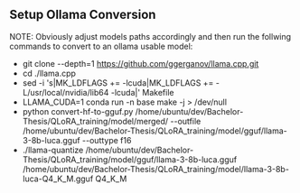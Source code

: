 ## Setup Ollama Conversion

NOTE: Obviously adjust models paths accordingly and then run the follwing commands to convert to an ollama usable model:

- git clone --depth=1 https://github.com/ggerganov/llama.cpp.git
- cd ./llama.cpp
- sed -i 's|MK_LDFLAGS   += -lcuda|MK_LDFLAGS   += -L/usr/local/nvidia/lib64 -lcuda|' Makefile
- LLAMA_CUDA=1 conda run -n base make -j > /dev/null
- python convert-hf-to-gguf.py /home/ubuntu/dev/Bachelor-Thesis/QLoRA_training/model/merged/ --outfile /home/ubuntu/dev/Bachelor-Thesis/QLoRA_training/model/gguf/llama-3-8b-luca.gguf --outtype f16
- ./llama-quantize /home/ubuntu/dev/Bachelor-Thesis/QLoRA_training/model/gguf/llama-3-8b-luca.gguf /home/ubuntu/dev/Bachelor-Thesis/QLoRA_training/model/llama-3-8b-luca-Q4_K_M.gguf Q4_K_M